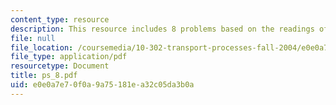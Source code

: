 ```yaml
---
content_type: resource
description: This resource includes 8 problems based on the readings of course text.
file: null
file_location: /coursemedia/10-302-transport-processes-fall-2004/e0e0a7e70f0a9a75181ea32c05da3b0a_ps_8.pdf
file_type: application/pdf
resourcetype: Document
title: ps_8.pdf
uid: e0e0a7e7-0f0a-9a75-181e-a32c05da3b0a
---
```

